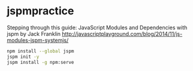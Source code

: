 # jspmpractice

Stepping through this guide:
JavaScript Modules and Dependencies with jspm by Jack Franklin
http://javascriptplayground.com/blog/2014/11/js-modules-jspm-systemjs/

```sh
npm install --global jspm
jspm init -y
jspm install -g npm:serve
```